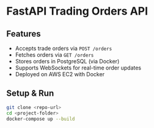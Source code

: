 # FastAPI Trading Orders API

## Features
- Accepts trade orders via `POST /orders`
- Fetches orders via `GET /orders`
- Stores orders in PostgreSQL (via Docker)
- Supports WebSockets for real-time order updates
- Deployed on AWS EC2 with Docker

## Setup & Run
```sh
git clone <repo-url>
cd <project-folder>
docker-compose up --build
